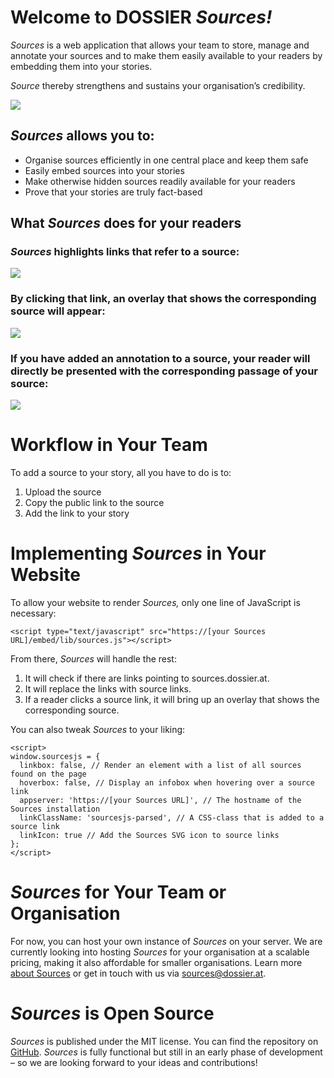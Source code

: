 # Welcome to DOSSIER *Sources!*

*Sources* is a web application that allows your team to store, manage and annotate your sources and to make them easily available to your readers by embedding them into your stories.

*Source* thereby strengthens and sustains your organisation’s credibility.

![](/assets/markdown/images/sources-screen-welcome.jpg)

## *Sources* allows you to:

* Organise sources efficiently in one central place and keep them safe
* Easily embed sources into your stories
* Make otherwise hidden sources readily available for your readers
* Prove that your stories are truly fact-based

## What *Sources* does for your readers

### *Sources* highlights links that refer to a source:

![](/assets/markdown/images/sources-screen-source_link.jpg)

### By clicking that link, an overlay that shows the corresponding source will appear:

![](/assets/markdown/images/sources-screen-embed.jpg)

### If you have added an annotation to a source, your reader will directly be presented with the corresponding passage of your source:

![](/assets/markdown/images/sources-screen-annotation.jpg)

# Workflow in Your Team

To add a source to your story, all you have to do is to:

1.	Upload the source
2.	Copy the public link to the source
3.	Add the link to your story

# Implementing *Sources* in Your Website

To allow your website to render *Sources,* only one line of JavaScript is necessary:

```
<script type="text/javascript" src="https://[your Sources URL]/embed/lib/sources.js"></script>
```

From there, *Sources* will handle the rest:

1.	It will check if there are links pointing to sources.dossier.at.
2.	It will replace the links with source links.
3.	If a reader clicks a source link, it will bring up an overlay that shows the corresponding source.

You can also tweak *Sources* to your liking:

```
<script>
window.sourcesjs = {
  linkbox: false, // Render an element with a list of all sources found on the page
  hoverbox: false, // Display an infobox when hovering over a source link
  appserver: 'https://[your Sources URL]', // The hostname of the Sources installation
  linkClassName: 'sourcesjs-parsed', // A CSS-class that is added to a source link
  linkIcon: true // Add the Sources SVG icon to source links
};
</script>
```

# *Sources* for Your Team or Organisation
For now, you can host your own instance of *Sources* on your server. We are currently looking into hosting *Sources* for your organisation at a scalable pricing, making it also affordable for smaller organisations. Learn more [about Sources](https://sources.dossier.at/about) or get in touch with us via <sources@dossier.at>.

# *Sources* is Open Source

*Sources* is published under the MIT license. You can find the repository on [GitHub](https://github.com/DOSSIER-dev/DOSSIER-Sources). *Sources* is fully functional but still in an early phase of development – so we are looking forward to your ideas and contributions!
